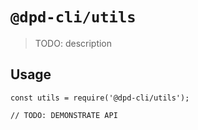 # `@dpd-cli/utils`

> TODO: description

## Usage

```
const utils = require('@dpd-cli/utils');

// TODO: DEMONSTRATE API
```
